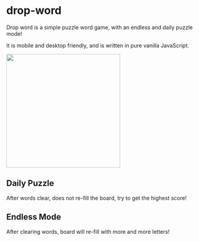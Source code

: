 # drop-word

Drop word is a simple puzzle word game, with an endless and daily puzzle mode!

It is mobile and desktop friendly, and is written in pure vanilla JavaScript.

<img src="https://user-images.githubusercontent.com/1131494/156527269-029ed847-29ee-4eee-8c0f-40b6d45407bf.png" width="300px" />


## Daily Puzzle
After words clear, does not re-fill the board, try to get the highest score!

## Endless Mode
After clearing words, board will re-fill with more and more letters! 

